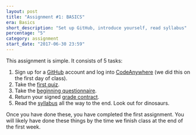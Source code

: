 ```yaml
---
layout: post
title: "Assignment #1: BASICS"
era: Basics
short_description: "Set up GitHub, introduce yourself, read syllabus"
percentage: "5"
category: assignment
start_date: "2017-06-30 23:59"
---
```


This assignment is simple. 
It consists of 5 tasks:

1. Sign up for a [GitHub](https://github.com) account and log into [CodeAnywhere](https://codeanywhere.com) (we did this on the first day of class). 
3. Take the [first quiz](https://goo.gl/forms/EdP61nYyfTJB8AvZ2). 
2. Take the [beginning questionnaire](https://unc.az1.qualtrics.com/jfe/form/SV_6ulF2GSI4FKFJCR). 
4. Return your signed [grade contract](https://inls161.johndmart.in/syllabus/inls161-suii2017-gradecontract.pdf).
5. Read the [syllabus](/syllabus) all the way to the end. Look out for dinosaurs.

Once you have done these, you have completed the first assignment. 
You will likely have done these things by the time we finish class at the end of the first week. 